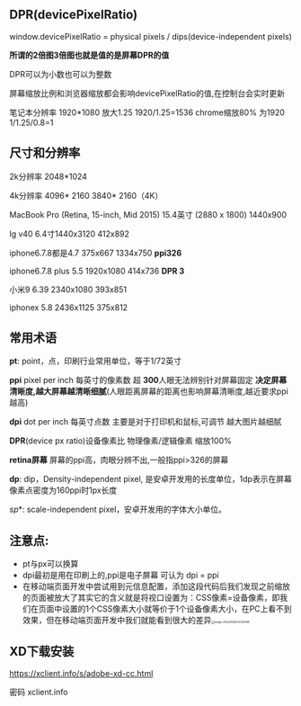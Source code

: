 ## DPR(devicePixelRatio)

window.devicePixelRatio = physical pixels / dips(device-independent pixels)

**所谓的2倍图3倍图也就是值的是屏幕DPR的值**

DPR可以为小数也可以为整数

屏幕缩放比例和浏览器缩放都会影响devicePixelRatio的值,在控制台会实时更新

笔记本分辨率 1920*1080 放大1.25 1920/1.25=1536 chrome缩放80% 为1920  1/1.25/0.8=1

## 尺寸和分辨率

2k分辨率 2048*1024

4k分辨率 4096* 2160  3840* 2160（4K）

MacBook Pro (Retina, 15-inch, Mid 2015) 15.4英寸 (2880 x 1800)   1440x900

lg v40  6.4寸1440x3120    412x892

iphone6.7.8都是4.7  375x667   1334x750 **ppi326**

iphone6.7.8 plus 5.5 1920x1080  414x736  **DPR 3**

小米9 6.39  2340x1080  393x851

iphonex  5.8  2436x1125  375x812

## 常用术语

**pt**: point，点，印刷行业常用单位，等于1/72英寸

**ppi** pixel per inch  每英寸的像素数 超 **300**人眼无法辨别针对屏幕固定  **决定屏幕清晰度,越大屏幕越清晰细腻**(人眼距离屏幕的距离也影响屏幕清晰度,越近要求ppi越高)

**dpi**  dot per inch 每英寸点数 主要是对于打印机和鼠标,可调节 越大图片越细腻

**DPR**(device px ratio)设备像素比  物理像素/逻辑像素  缩放100%

**retina屏幕**  屏幕的ppi高，肉眼分辨不出,一般指ppi>326的屏幕

**dp**: dip，Density-independent pixel, 是安卓开发用的长度单位，1dp表示在屏幕像素点密度为160ppi时1px长度

*sp**: scale-independent pixel，安卓开发用的字体大小单位。

## 注意点:

- pt与px可以换算
- dpi最初是用在印刷上的,ppi是电子屏幕 可认为 dpi = ppi
- 在移动端页面开发中尝试用到元信息配置<meta name="viewport" width="device-width">，添加这段代码后我们发现之前缩放的页面被放大了其实它的含义就是将视口设置为：CSS像素=设备像素，即我们在页面中设置的1个CSS像素大小就等价于1个设备像素大小，在PC上看不到效果，但在移动端页面开发中我们就能看到很大的差异<img src="http://image.zhuyuanzheng1.top/image-20220608233128495.png" alt="image-20220608233128495" style="zoom:33%;" />



## XD下载安装

https://xclient.info/s/adobe-xd-cc.html

密码   xclient.info

